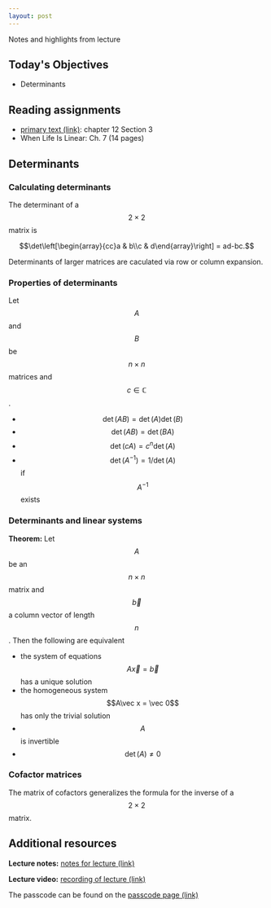 ```yaml
---
layout: post
---
```


Notes and highlights from lecture

## Today's Objectives

* Determinants

## Reading assignments

* <a target="_parent" href="../../../extras/textbook.pdf">primary text (link)</a>: chapter 12 Section 3
* When Life Is Linear: Ch. 7 (14 pages)

## Determinants

### Calculating determinants

The determinant of a $$2\times 2$$ matrix is

$$\det\left[\begin{array}{cc}a & b\\c & d\end{array}\right] = ad-bc.$$

Determinants of larger matrices are caculated via row or column expansion.

### Properties of determinants

Let $$A$$ and $$B$$ be $$n\times n$$ matrices and $$c\in \mathbb C$$.

* $$\det(AB) = \det(A)\det(B)$$
* $$\det(AB) = \det(BA)$$
* $$\det(cA) = c^n\det(A)$$
* $$\det(A^{-1}) = 1/\det(A)$$ if $$A^{-1}$$ exists

### Determinants and linear systems

**Theorem:** Let $$A$$ be an $$n\times n$$ matrix and $$\vec b$$ a column vector of length $$n$$.  Then the following are equivalent

* the system of equations $$A\vec x = \vec b$$ has a unique solution
* the homogeneous system $$A\vec x = \vec 0$$ has only the trivial solution
* $$A$$ is invertible
* $$\det(A)\neq 0$$

### Cofactor matrices

The matrix of cofactors generalizes the formula for the inverse of a $$2\times 2$$ matrix.

## Additional resources

**Lecture notes:** <a target="_parent" href="https://wcasper.github.io/math107spring2021/extras/notes/2021-04-26-Note-09-50.pdf">notes for lecture (link)</a>

**Lecture video:** <a target="_parent" href="">recording of lecture (link)</a>

The passcode can be found on the <a target="_parent" href="https://csufullerton.instructure.com/courses/3127326/pages/video-lecture-keys">passcode page (link)</a>



